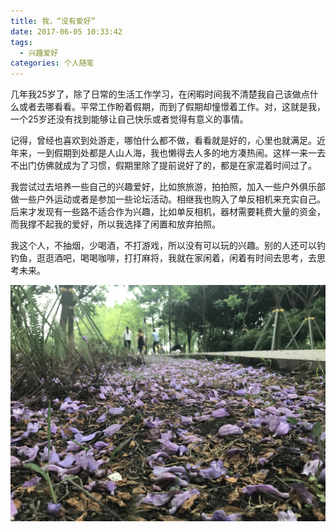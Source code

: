 ```yaml
---
title: 我，“没有爱好”
date: 2017-06-05 10:33:42
tags:
  - 兴趣爱好
categories: 个人随笔
---
```


几年我25岁了，除了日常的生活工作学习，在闲暇时间我不清楚我自己该做点什么或者去哪看看。平常工作盼着假期，而到了假期却憧憬着工作。对，这就是我，一个25岁还没有找到能够让自己快乐或者觉得有意义的事情。

记得，曾经也喜欢到处游走，哪怕什么都不做，看看就是好的，心里也就满足。近年来，一到假期到处都是人山人海，我也懒得去人多的地方凑热闹。这样一来一去不出门仿佛就成为了习惯，假期里除了提前说好了的，都是在家混着时间过了。

我尝试过去培养一些自己的兴趣爱好，比如旅旅游，拍拍照，加入一些户外俱乐部做一些户外运动或者是参加一些论坛活动。相继我也购入了单反相机来充实自己。后来才发现有一些路不适合作为兴趣，比如单反相机，器材需要耗费大量的资金，而我撑不起我的爱好，所以我选择了闲置和放弃拍照。

我这个人，不抽烟，少喝酒，不打游戏，所以没有可以玩的兴趣。别的人还可以钓钓鱼，逛逛酒吧，喝喝咖啡，打打麻将，我就在家闲着，闲着有时间去思考，去思考未来。

![2017-06-04 145814](https://raw.githubusercontent.com/misszero8090/he8090_blog/master/img/2017-06-04%20145814.jpg)
